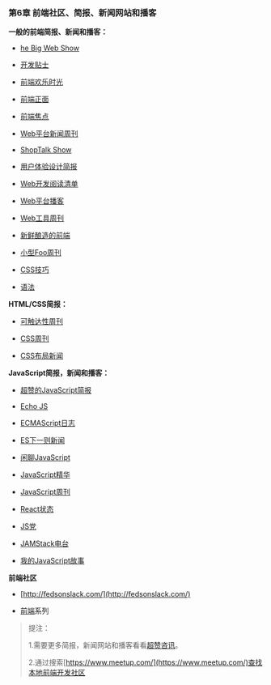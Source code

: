 ### 第6章 前端社区、简报、新闻网站和播客

**一般的前端简报、新闻和播客：**

+ [he Big Web Show](http://5by5.tv/bigwebshow)

+ [开发贴士](https://umaar.com/dev-tips/)

+ [前端欢乐时光](http://frontendhappyhour.com/)

+ [前端正面](http://frontendfront.com/)

+ [前端焦点](http://frontendfocus.co/)

+ [Web平台新闻周刊](https://webplatform.news/)

+ [ShopTalk Show](http://shoptalkshow.com/)

+ [用户体验设计简报](http://uxdesignnewsletter.com/)

+ [Web开发阅读清单](https://wdrl.info/)

+ [Web平台播客](http://thewebplatform.libsyn.com/)

+ [Web工具周刊](http://webtoolsweekly.com/)

+ [新鲜酿造的前端](https://freshbrewed.co/frontend/)

+ [小型Foo周刊](https://ponyfoo.com/weekly)

+ [CSS技巧](https://css-tricks.com/newsletters/)

+ [语法](https://syntax.fm/)

**HTML/CSS简报：**

+ [可触达性周刊](http://a11yweekly.com/)

+ [CSS周刊](http://css-weekly.com/archives/)

+ [CSS布局新闻](http://csslayout.news/)

**JavaScript简报，新闻和播客：**

+ [超赞的JavaScript简报](https://js.libhunt.com/newsletter?f=es-top-d)

+ [Echo JS](http://www.echojs.com/)

+ [ECMAScript日志](https://ecmascript-daily.github.io/)

+ [ES下一则新闻](http://esnextnews.com/)

+ [闲聊JavaScript](https://devchat.tv/js-jabber/)

+ [JavaScript精华](http://javascriptkicks.com/)

+ [JavaScript周刊](http://javascriptweekly.com/)

+ [React状态](https://react.statuscode.com/)

+ [JS党](https://changelog.com/jsparty)

+ [JAMStack电台](https://www.heavybit.com/library/podcasts/jamstack-radio/)

+ [我的JavaScript故事](https://devchat.tv/my-javascript-story/)

**前端社区**

+ [http://fedsonslack.com/](http://fedsonslack.com/)

+ [前端](https://spectrum.chat/frontend/)系列
  
> 提注：
>
> 1.需要更多简报，新闻网站和播客看看[超赞咨讯](https://github.com/vredniy/awesome-newsletters)。
>
> 2.通过搜索[https://www.meetup.com/](https://www.meetup.com/)查找本地前端开发社区  
>
